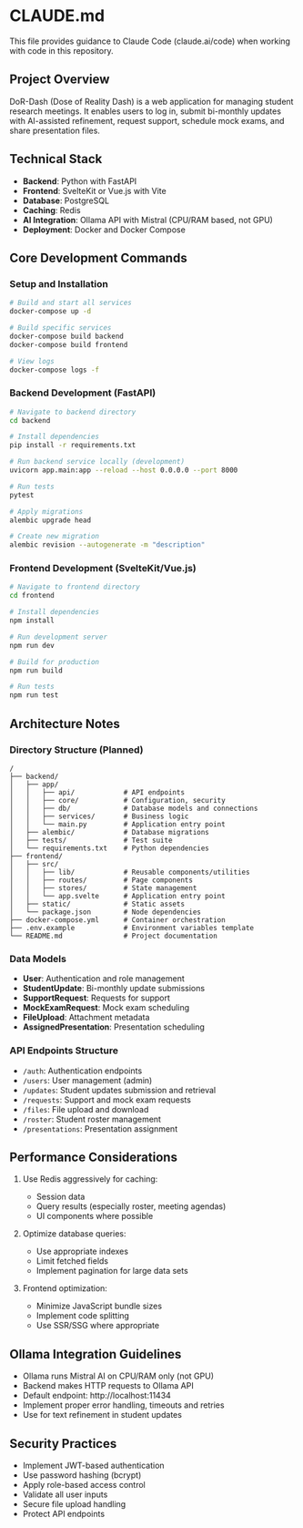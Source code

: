 # CLAUDE.md

This file provides guidance to Claude Code (claude.ai/code) when working with code in this repository.

## Project Overview

DoR-Dash (Dose of Reality Dash) is a web application for managing student research meetings. It enables users to log in, submit bi-monthly updates with AI-assisted refinement, request support, schedule mock exams, and share presentation files.

## Technical Stack

- **Backend**: Python with FastAPI
- **Frontend**: SvelteKit or Vue.js with Vite
- **Database**: PostgreSQL
- **Caching**: Redis
- **AI Integration**: Ollama API with Mistral (CPU/RAM based, not GPU)
- **Deployment**: Docker and Docker Compose

## Core Development Commands

### Setup and Installation

```bash
# Build and start all services
docker-compose up -d

# Build specific services
docker-compose build backend
docker-compose build frontend

# View logs
docker-compose logs -f
```

### Backend Development (FastAPI)

```bash
# Navigate to backend directory
cd backend

# Install dependencies
pip install -r requirements.txt

# Run backend service locally (development)
uvicorn app.main:app --reload --host 0.0.0.0 --port 8000

# Run tests
pytest

# Apply migrations
alembic upgrade head

# Create new migration
alembic revision --autogenerate -m "description"
```

### Frontend Development (SvelteKit/Vue.js)

```bash
# Navigate to frontend directory
cd frontend

# Install dependencies
npm install

# Run development server
npm run dev

# Build for production
npm run build

# Run tests
npm run test
```

## Architecture Notes

### Directory Structure (Planned)

```
/
├── backend/
│   ├── app/
│   │   ├── api/            # API endpoints
│   │   ├── core/           # Configuration, security
│   │   ├── db/             # Database models and connections
│   │   ├── services/       # Business logic
│   │   └── main.py         # Application entry point
│   ├── alembic/            # Database migrations
│   ├── tests/              # Test suite
│   └── requirements.txt    # Python dependencies
├── frontend/
│   ├── src/
│   │   ├── lib/            # Reusable components/utilities
│   │   ├── routes/         # Page components
│   │   ├── stores/         # State management
│   │   └── app.svelte      # Application entry point
│   ├── static/             # Static assets
│   └── package.json        # Node dependencies
├── docker-compose.yml      # Container orchestration
├── .env.example            # Environment variables template
└── README.md               # Project documentation
```

### Data Models

- **User**: Authentication and role management
- **StudentUpdate**: Bi-monthly update submissions
- **SupportRequest**: Requests for support
- **MockExamRequest**: Mock exam scheduling
- **FileUpload**: Attachment metadata
- **AssignedPresentation**: Presentation scheduling

### API Endpoints Structure

- `/auth`: Authentication endpoints
- `/users`: User management (admin)
- `/updates`: Student updates submission and retrieval
- `/requests`: Support and mock exam requests
- `/files`: File upload and download
- `/roster`: Student roster management
- `/presentations`: Presentation assignment

## Performance Considerations

1. Use Redis aggressively for caching:
   - Session data
   - Query results (especially roster, meeting agendas)
   - UI components where possible

2. Optimize database queries:
   - Use appropriate indexes
   - Limit fetched fields
   - Implement pagination for large data sets

3. Frontend optimization:
   - Minimize JavaScript bundle sizes
   - Implement code splitting
   - Use SSR/SSG where appropriate

## Ollama Integration Guidelines

- Ollama runs Mistral AI on CPU/RAM only (not GPU)
- Backend makes HTTP requests to Ollama API
- Default endpoint: http://localhost:11434
- Implement proper error handling, timeouts and retries
- Use for text refinement in student updates

## Security Practices

- Implement JWT-based authentication
- Use password hashing (bcrypt)
- Apply role-based access control
- Validate all user inputs
- Secure file upload handling
- Protect API endpoints